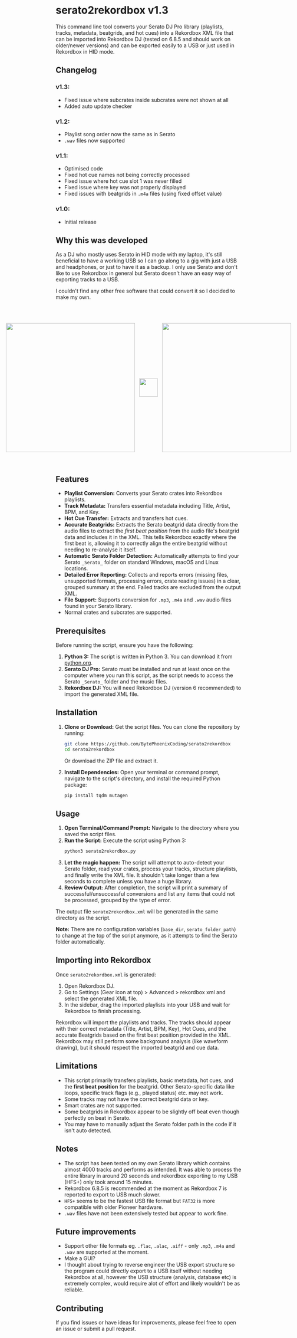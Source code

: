 # serato2rekordbox v1.3

This command line tool converts your Serato DJ Pro library (playlists, tracks, metadata, beatgrids, and hot cues) into a Rekordbox XML file that can be imported into Rekordbox DJ (tested on 6.8.5 and should work on older/newer versions) and can be exported easily to a USB or just used in Rekordbox in HID mode. 

## Changelog

### v1.3:

- Fixed issue where subcrates inside subcrates were not shown at all
- Added auto update checker

### v1.2:

- Playlist song order now the same as in Serato
- `.wav` files now supported

### v1.1:

- Optimised code
- Fixed hot cue names not being correctly processed
- Fixed issue where hot cue slot 1 was never filled
- Fixed issue where key was not properly displayed
- Fixed issues with beatgrids in `.m4a` files (using fixed offset value)

### v1.0:

- Initial release

## Why this was developed

As a DJ who mostly uses Serato in HID mode with my laptop, it's still beneficial to have a working USB so I can go along to a gig with just a USB and headphones, or just to have it as a backup. I only use Serato and don't like to use Rekordbox in general but Serato doesn't have an easy way of exporting tracks to a USB.

I couldn't find any other free software that could convert it so I decided to make my own.

<br><br>
<p align="center" style="display: flex; align-items: center; justify-content: center;">
  <img src="https://github.com/user-attachments/assets/137876c4-04da-470e-a921-4c39486815b5" width="350" />
  &nbsp;&nbsp;&nbsp;
  <img src="https://raw.githubusercontent.com/encharm/Font-Awesome-SVG-PNG/master/white/svg/long-arrow-right.svg" width="50" />
  &nbsp;&nbsp;&nbsp;
  <img src="https://github.com/user-attachments/assets/9780f6fb-5a86-4201-a1a0-6f9ae698734c" width="350" />
</p>
<br>

## Features

*   **Playlist Conversion:** Converts your Serato crates into Rekordbox playlists.
*   **Track Metadata:** Transfers essential metadata including Title, Artist, BPM, and Key.
*   **Hot Cue Transfer:** Extracts and transfers hot cues.
*   **Accurate Beatgrids:** Extracts the Serato beatgrid data directly from the audio files to extract the *first beat position* from the audio file's beatgrid data and includes it in the XML. This tells Rekordbox exactly where the first beat is, allowing it to correctly align the entire beatgrid without needing to re-analyse it itself.
*   **Automatic Serato Folder Detection:** Automatically attempts to find your Serato `_Serato_` folder on standard Windows, macOS and Linux locations.
*   **Detailed Error Reporting:** Collects and reports errors (missing files, unsupported formats, processing errors, crate reading issues) in a clear, grouped summary at the end. Failed tracks are excluded from the output XML.
*   **File Support:** Supports conversion for `.mp3`, `.m4a` and `.wav` audio files found in your Serato library.
*   Normal crates and subcrates are supported.

## Prerequisites

Before running the script, ensure you have the following:

1.  **Python 3:** The script is written in Python 3. You can download it from [python.org](https://www.python.org/downloads/).
2.  **Serato DJ Pro:** Serato must be installed and run at least once on the computer where you run this script, as the script needs to access the Serato `_Serato_` folder and the music files.
3.  **Rekordbox DJ:** You will need Rekordbox DJ (version 6 recommended) to import the generated XML file.

## Installation

1.  **Clone or Download:** Get the script files. You can clone the repository by running:
    ```bash
    git clone https://github.com/BytePhoenixCoding/serato2rekordbox
    cd serato2rekordbox
    ```
    Or download the ZIP file and extract it.

2.  **Install Dependencies:** Open your terminal or command prompt, navigate to the script's directory, and install the required Python package:
    ```bash
    pip install tqdm mutagen
    ```

## Usage

1.  **Open Terminal/Command Prompt:** Navigate to the directory where you saved the script files.
2.  **Run the Script:** Execute the script using Python 3:
    ```bash
    python3 serato2rekordbox.py
    ```
3.  **Let the magic happen:** The script will attempt to auto-detect your Serato folder, read your crates, process your tracks, structure playlists, and finally write the XML file. It shouldn't take longer than a few seconds to complete unless you have a huge library.
4.  **Review Output:** After completion, the script will print a summary of successful/unsuccessful conversions and list any items that could not be processed, grouped by the type of error.

The output file `serato2rekordbox.xml` will be generated in the same directory as the script.

**Note:** There are no configuration variables (`base_dir`, `serato_folder_path`) to change at the top of the script anymore, as it attempts to find the Serato folder automatically.

## Importing into Rekordbox

Once `serato2rekordbox.xml` is generated:

1.  Open Rekordbox DJ.
2.  Go to Settings (Gear icon at top) > Advanced > rekordbox xml and select the generated XML file.
3.  In the sidebar, drag the imported playlists into your USB and wait for Rekordbox to finish processing.

Rekordbox will import the playlists and tracks. The tracks should appear with their correct metadata (Title, Artist, BPM, Key), Hot Cues, and the accurate Beatgrids based on the first beat position provided in the XML. Rekordbox may still perform some background analysis (like waveform drawing), but it should respect the imported beatgrid and cue data.

## Limitations

*   This script primarily transfers playlists, basic metadata, hot cues, and the **first beat position** for the beatgrid. Other Serato-specific data like loops, specific track flags (e.g., played status) etc. may not work.
*   Some tracks may not have the correct beatgrid data or key.
*   Smart crates are not supported.
*   Some beatgrids in Rekordbox appear to be slightly off beat even though perfectly on beat in Serato.
*   You may have to manually adjust the Serato folder path in the code if it isn't auto detected.

## Notes

*   The script has been tested on my own Serato library which contains almost 4000 tracks and performs as intended. It was able to process the entire library in around 20 seconds and rekordbox exporting to my USB (HFS+) only took around 15 minutes.
*   Rekordbox 6.8.5 is recommended at the moment as Rekordbox 7 is reported to export to USB much slower. 
*   `HFS+` seems to be the fastest USB file format but `FAT32` is more compatible with older Pioneer hardware.
*   `.wav` files have not been extensively tested but appear to work fine.

## Future improvements

- Support other file formats eg. `.flac`, `.alac`, `.aiff` - only `.mp3`, `.m4a` and `.wav` are supported at the moment.
- Make a GUI?
- I thought about trying to reverse engineer the USB export structure so the program could directly export to a USB itself without needing Rekordbox at all, however the USB structure (analysis, database etc) is extremely complex, would require alot of effort and likely wouldn't be as reliable.

## Contributing

If you find issues or have ideas for improvements, please feel free to open an issue or submit a pull request.
